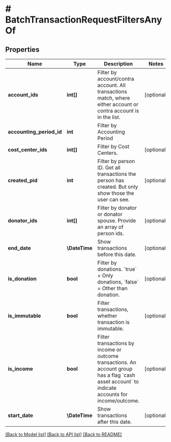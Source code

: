 # # BatchTransactionRequestFiltersAnyOf

## Properties

Name | Type | Description | Notes
------------ | ------------- | ------------- | -------------
**account_ids** | **int[]** | Filter by account/contra account. All transactions match, where either account or contra account is in the list. | [optional]
**accounting_period_id** | **int** | Filter by Accounting Period |
**cost_center_ids** | **int[]** | Filter by Cost Centers. | [optional]
**created_pid** | **int** | Filter by person ID. Get all transactions the person has created. But only show those the user can see. | [optional]
**donator_ids** | **int[]** | Filter by donator or donator spouse. Provide an array of person ids. | [optional]
**end_date** | **\DateTime** | Show transactions before this date. | [optional]
**is_donation** | **bool** | Filter by donations. &#x60;true&#x60; &#x3D; Only donations, &#x60;false&#x60; &#x3D; Other than donation. | [optional]
**is_immutable** | **bool** | Filter transactions, whether transaction is immutable. | [optional]
**is_income** | **bool** | Filter transactions by income or outcome transactions. An account group has a flag &#x60;cash asset account&#x60; to indicate accounts for income/outcome. | [optional]
**start_date** | **\DateTime** | Show transactions after this date. | [optional]

[[Back to Model list]](../../README.md#models) [[Back to API list]](../../README.md#endpoints) [[Back to README]](../../README.md)
